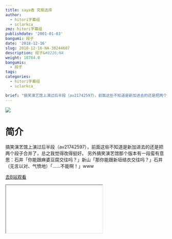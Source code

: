 ```yaml
---
title: saya香 究极选择
author:
  - hitori字幕组
  - sclarkca_
zmz: hitori字幕组
publishdate: '2001-01-03'
bangumi: 段子
date: '2018-12-16'
slug: 2018-12-16-NA-38244607
description: 段子&#8226;NA
weight: 18784.0
bangumis:
  - 段子
tags:
categories:
  - hitori字幕组
  - sclarkca_

brief: "搞笑演艺馆上演过后半段（av21742597），前面这些不知道是新加进去的还是把两个段子合并了，总之我觉得改得挺好。 另外搞笑演艺馆那个版本有一段蛮有意思：石井「你能跟麻婆豆腐交往吗？」新山「那你能跟新垣结衣交往吗？」石井（无言以对、气愤地）「……不能啊！」www"
---
```

![](https://i.imgur.com/DDsoTug.jpg)
# 简介  
搞笑演艺馆上演过后半段（av21742597），前面这些不知道是新加进去的还是把两个段子合并了，总之我觉得改得挺好。
另外搞笑演艺馆那个版本有一段蛮有意思：石井「你能跟麻婆豆腐交往吗？」新山「那你能跟新垣结衣交往吗？」石井（无言以对、气愤地）「……不能啊！」www  

[去B站观看](https://www.bilibili.com/video/av38244607/)
<div class ="resp-container"><iframe class="testiframe" src="//player.bilibili.com/player.html?aid=38244607"", scrolling="no", allowfullscreen="true" > </iframe></div> 
